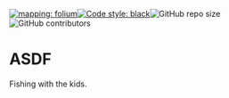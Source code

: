 [![mapping: folium](https://camo.githubusercontent.com/d7a1f81a2ee7576ab86720d9135ab3c915550e3945a7859f1c0300ab22ac1cec/687474703a2f2f707974686f6e2d76697375616c697a6174696f6e2e6769746875622e696f2f666f6c69756d2f5f696d616765732f666f6c69756d5f6c6f676f2e6a7067)](https://python-visualization.github.io/folium/)[![Code style: black](https://img.shields.io/badge/code%20style-black-000000.svg)](https://github.com/psf/black)![GitHub repo size](https://img.shields.io/github/repo-size/jasparkatt/ASDF)![GitHub contributors](https://img.shields.io/github/contributors/jasparkatt/ASDF)


# ASDF
Fishing with the kids.

